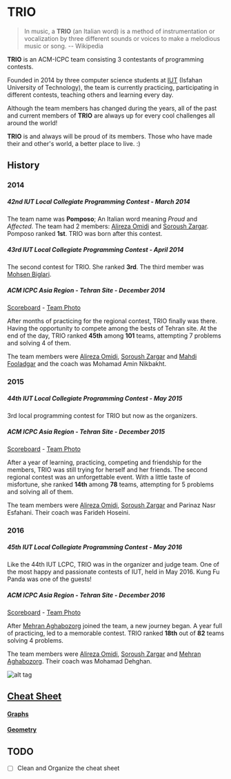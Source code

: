 # TRIO

> In music, a **TRIO** (an Italian word) is a method of instrumentation or vocalization by three different sounds or voices to make a melodious music or song. -- Wikipedia

**TRIO** is an ACM-ICPC team consisting 3 contestants of programming contests.

Founded in 2014 by three computer science students at [IUT](http://iut.ac.ir) (Isfahan University of Technology), the team is currently practicing, participating in different contests, teaching others and learning every day.

Although the team members has changed during the years, all of the past and current members of **TRIO** are always up for every cool challenges all around the world!

**TRIO** is and always will be proud of its members. Those who have made their and other's world, a better place to live. :)


## History

### 2014

##### 42nd IUT Local Collegiate Programming Contest - March 2014
The team name was **Pomposo**; An Italian word meaning *Proud* and *Affected*. The team had 2 members: [Alireza Omidi](https://github.com/alirezaomidi) and [Soroush Zargar](https://github.com/soroushzargar). Pomposo ranked **1st**. TRIO was born after this contest.

##### 43rd IUT Local Collegiate Programming Contest - April 2014
The second contest for TRIO. She ranked **3rd**. The third member was [Mohsen Biglari](https://github.com/mohsenbiglari).


##### ACM ICPC Asia Region - Tehran Site - December 2014
[Scoreboard](http://icpc.sharif.edu/acmicpc14/scoreboard/) -
[Team Photo](http://icpc.sharif.edu/acmicpc14/photos/Teams/target58.html)

After months of practicing for the regional contest, TRIO finally was there. Having the opportunity to compete among the bests of Tehran site. At the end of the day, TRIO ranked **45th** among **101** teams, attempting 7 problems and solving 4 of them.

The team members were [Alireza Omidi](https://github.com/alirezaomidi), [Soroush Zargar](https://github.com/soroushzargar) and [Mahdi Fooladgar](https://github.com/professormahi) and the coach was Mohamad Amin Nikbakht.

### 2015

##### 44th IUT Local Collegiate Programming Contest - May 2015
3rd local programming contest for TRIO but now as the organizers.

##### ACM ICPC Asia Region - Tehran Site - December 2015
[Scoreboard](http://icpc.sharif.edu/acmicpc15/scoreboard/) -
[Team Photo](http://archive.acmwiki.ir/2015/photos/Teams/target59.html)

After a year of learning, practicing, competing and friendship for the members, TRIO was still trying for herself and her friends. The second regional contest was an unforgettable event. With a little taste of misfortune, she ranked **14th** among **78** teams, attempting for 5 problems and solving all of them.

The team members were [Alireza Omidi](https://github.com/alirezaomidi), [Soroush Zargar](https://github.com/soroushzargar) and Parinaz Nasr Esfahani. Their coach was Farideh Hoseini.

### 2016

##### 45th IUT Local Collegiate Programming Contest - May 2016
Like the 44th IUT LCPC, TRIO was in the organizer and judge team. One of the most happy and passionate contests of IUT, held in May 2016. Kung Fu Panda was one of the guests!

##### ACM ICPC Asia Region - Tehran Site - December 2016
[Scoreboard](http://icpc.sharif.edu/acmicpc16/scoreboard/) -
[Team Photo](http://archive.acmwiki.ir/2016/photos/Teams/target24.html)

After [Mehran Aghabozorg](https://github.com/mehranagh20) joined the team, a new journey began. A year full of practicing, led to a memorable contest. TRIO ranked **18th** out of **82** teams solving 4 problems.

The team members were [Alireza Omidi](https://github.com/alirezaomidi), [Soroush Zargar](https://github.com/soroushzargar) and [Mehran Aghabozorg](https://github.com/mehranagh20). Their coach was Mohamad Dehghan.


![alt tag](https://scontent-amt2-1.xx.fbcdn.net/v/t31.0-8/17546887_978644932269986_2749376666362120378_o.jpg?oh=331794770bcfd098d68d81fec5c22c81&oe=595DE49D)


## [Cheat Sheet](cheat-sheet)

#### [Graphs](cheat-sheet/graph)

#### [Geometry](cheat-sheet/geometry)


## TODO

- [ ] Clean and Organize the cheat sheet
